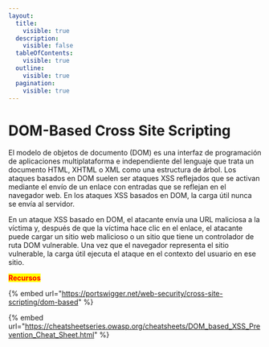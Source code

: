 ```yaml
---
layout:
  title:
    visible: true
  description:
    visible: false
  tableOfContents:
    visible: true
  outline:
    visible: true
  pagination:
    visible: true
---
```


# DOM-Based Cross Site Scripting

El modelo de objetos de documento (DOM) es una interfaz de programación de aplicaciones multiplataforma e independiente del lenguaje que trata un documento HTML, XHTML o XML como una estructura de árbol. Los ataques basados ​​en DOM suelen ser ataques XSS reflejados que se activan mediante el envío de un enlace con entradas que se reflejan en el navegador web. En los ataques XSS basados ​​en DOM, la carga útil nunca se envía al servidor.

En un ataque XSS basado en DOM, el atacante envía una URL maliciosa a la víctima y, después de que la víctima hace clic en el enlace, el atacante puede cargar un sitio web malicioso o un sitio que tiene un controlador de ruta DOM vulnerable. Una vez que el navegador representa el sitio vulnerable, la carga útil ejecuta el ataque en el contexto del usuario en ese sitio.

<mark style="color:red;">**Recursos**</mark>

{% embed url="https://portswigger.net/web-security/cross-site-scripting/dom-based" %}

{% embed url="https://cheatsheetseries.owasp.org/cheatsheets/DOM_based_XSS_Prevention_Cheat_Sheet.html" %}
